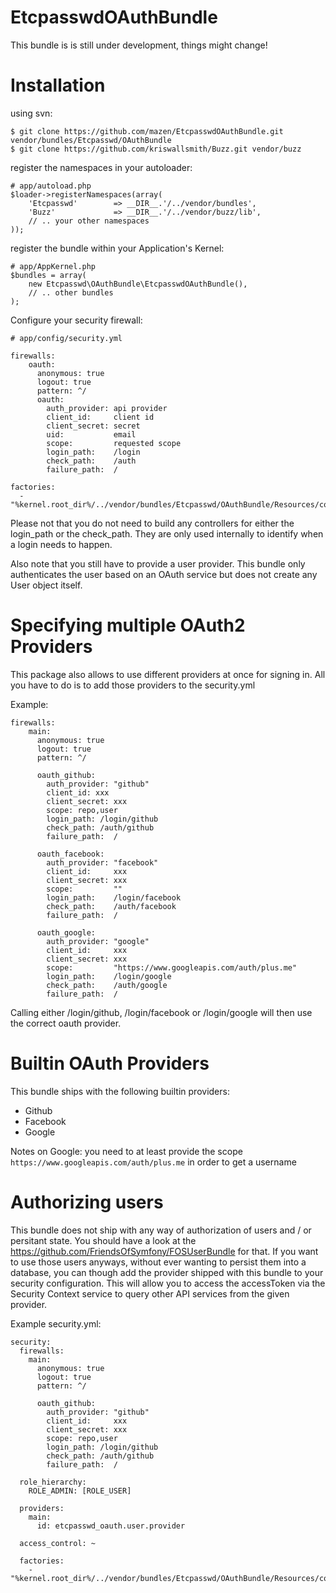 EtcpasswdOAuthBundle
==============

This bundle is is still under development, things might change!

Installation
============

using svn:

    $ git clone https://github.com/mazen/EtcpasswdOAuthBundle.git vendor/bundles/Etcpasswd/OAuthBundle
    $ git clone https://github.com/kriswallsmith/Buzz.git vendor/buzz

register the namespaces in your autoloader:

    # app/autoload.php
    $loader->registerNamespaces(array(
        'Etcpasswd'        => __DIR__.'/../vendor/bundles',
        'Buzz'             => __DIR__.'/../vendor/buzz/lib',
        // .. your other namespaces
    ));

register the bundle within your Application's Kernel:

    # app/AppKernel.php
    $bundles = array(
        new Etcpasswd\OAuthBundle\EtcpasswdOAuthBundle(),
        // .. other bundles
    );

Configure your security firewall:

    # app/config/security.yml

    firewalls:
        oauth:
          anonymous: true
          logout: true
          pattern: ^/
          oauth:
            auth_provider: api provider
            client_id:     client id
            client_secret: secret
            uid:           email
            scope:         requested scope
            login_path:    /login
            check_path:    /auth
            failure_path:  /

    factories:
      - "%kernel.root_dir%/../vendor/bundles/Etcpasswd/OAuthBundle/Resources/config/security_factories.xml"

Please not that you do not need to build any controllers for either the
login_path or the check_path. They are only used internally to identify
when a login needs to happen.

Also note that you still have to provide a user provider. This bundle only authenticates the user based on an OAuth service but does not create any User object itself.

Specifying multiple OAuth2 Providers
====================================
This package also allows to use different providers at once for signing in.
All you have to do is to add those providers to the security.yml

Example:

	firewalls:
	    main:
	      anonymous: true
	      logout: true
	      pattern: ^/

	      oauth_github:
	        auth_provider: "github"
	        client_id: xxx
	        client_secret: xxx
	        scope: repo,user
	        login_path: /login/github
	        check_path: /auth/github
	        failure_path:  /

	      oauth_facebook:
	        auth_provider: "facebook"
	        client_id:     xxx
	        client_secret: xxx
	        scope:         ""
	        login_path:    /login/facebook
	        check_path:    /auth/facebook
	        failure_path:  /

	      oauth_google:
	        auth_provider: "google"
	        client_id:     xxx
	        client_secret: xxx
	        scope:         "https://www.googleapis.com/auth/plus.me"
	        login_path:    /login/google
	        check_path:    /auth/google
	        failure_path:  /

Calling either /login/github, /login/facebook or /login/google will then use
the correct oauth provider.

Builtin OAuth Providers
=======================
This bundle ships with the following builtin providers:

* Github
* Facebook
* Google

Notes on Google: you need to at least provide the scope `https://www.googleapis.com/auth/plus.me`
in order to get a username

Authorizing users
=================
This bundle does not ship with any way of authorization of users and / or persitant state. You should have a look 
at the https://github.com/FriendsOfSymfony/FOSUserBundle for that. 
If you want to use those users anyways, without ever wanting to persist them into a database, you can though add 
the provider shipped with this bundle to your security configuration.
This will allow you to access the accessToken via the Security Context service to query other API services from the 
given provider.

Example security.yml:

    security:
      firewalls:
        main:
          anonymous: true
          logout: true
          pattern: ^/

          oauth_github:
            auth_provider: "github"
            client_id:     xxx
            client_secret: xxx
            scope: repo,user
            login_path: /login/github
            check_path: /auth/github
            failure_path:  /

      role_hierarchy:
        ROLE_ADMIN: [ROLE_USER]

      providers:
        main:
          id: etcpasswd_oauth.user.provider
      
      access_control: ~  

      factories:
        - "%kernel.root_dir%/../vendor/bundles/Etcpasswd/OAuthBundle/Resources/config/security_factories.xml"
